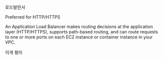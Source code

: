 로드발란서

Preferred for HTTP/HTTPS

An Application Load Balancer makes routing decisions at the application layer (HTTP/HTTPS), supports path-based routing, and can route requests to one or more ports on each EC2 instance or container instance in your VPC.

이게 뭥미
